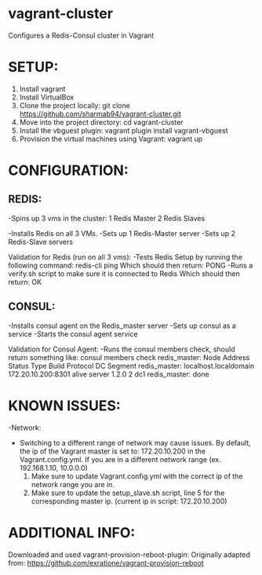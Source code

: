 # vagrant-cluster

Configures a Redis-Consul cluster in Vagrant
 
SETUP:
==============
1. Install vagrant
2. Install VirtualBox
3. Clone the project locally: git clone https://github.com/sharmab94/vagrant-cluster.git
4. Move into the project directory: cd vagrant-cluster
5. Install the vbguest plugin: vagrant plugin install vagrant-vbguest
6. Provision the virtual machines using Vagrant: vagrant up


CONFIGURATION:
==============
REDIS:
--------------
-Spins up 3 vms in the cluster:
1 Redis Master
2 Redis Slaves

-Installs Redis on all 3 VMs.
-Sets up 1 Redis-Master server
-Sets up 2 Redis-Slave servers

Validation for Redis (run on all 3 vms):
-Tests Redis Setup by running the following command:
redis-cli ping
Which should then return: PONG
-Runs a verify.sh script to make sure it is connected to Redis
Which should then return: OK

CONSUL:
--------------
-Installs consul agent on the Redis_master server
-Sets up consul as a service
-Starts the consul agent service

Validation for Consul Agent:
-Runs the consul members check, should return something like:
consul members check
    redis_master: Node                   Address             Status  Type    Build  Protocol  DC   Segment
    redis_master: localhost.localdomain  172.20.10.200:8301  alive   server  1.2.0  2         dc1  <all>
    redis_master: done

KNOWN ISSUES:
==============
-Network:
- Switching to a different range of network may cause issues. By default, the ip of the Vagrant master is set to: 172.20.10.200 in the Vagrant.config.yml.
If you are in a different network range (ex. 192.168.1.10, 10.0.0.0)
  1. Make sure to update Vagrant.config.yml with the correct ip of the network range you are in.
  2. Make sure to update the setup_slave.sh script, line 5 for the corresponding master ip. (current ip in script: 172.20.10.200)
 

 ADDITIONAL INFO:
 ==============
 Downloaded and used vagrant-provision-reboot-plugin: Originally adapted from: https://github.com/exratione/vagrant-provision-reboot
